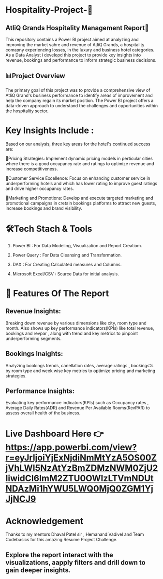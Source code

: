 # Hospitality-Project-🏨
## AtliQ Grands Hospitality Management Report📄
This repository contains a Power BI project aimed at analyzing and improving the market sahre and revenue of AtliQ Grands, a hospitality comapny experiencing losses, in the luxury and business hotel categories.  As a Data Analyst i developd this project to provide key insights into revenue, bookings and performance to inform strategic business decisions.

## 📊Project Overview 
The primary goal of this project was to provide a comprehensive view of AtliQ Grand's business performance to identify areas of improvement and help the company regain its market position. The Power BI project offers a data-driven approach to understand the challenges and opportunities within the hospitality sector.

# Key Insights Include : 
Based on our analysis, three key areas for the hotel's continued success are:

🔸Pricing Strategies: Implement dynamic pricing models in perticular cities where there is a good occupancy rate and ratings to optimize revenue and increase competitiveness.

🔸Customer Service Excellence: Focus on enhancing customer service in underperforming hotels and which has lower rating  to improve guest ratings and drive higher occupancy rates.

🔸Marketing and Promotions:  Develop and execute targeted marketing and promotional campaigns in cretain bookings platforms to attract new guests, increase bookings and brand visibility.

# 🛠️Tech Stach & Tools 
1. Power BI : For Data Modeling, Visualization and Report Creatiom.

2. Power Query : For Data Cleansing and Transformation.

3. DAX : For Creating Calculated measures and  Columns.

4. Microsoft Excel/CSV : Source Data for initial analysis.

# 🚀 Features Of The Report 
## Revenue Insights:
Breaking down revenue by various dimensions like city, room type and month. Also shows up key performance indicators(KPIs) like total revenue, bookings and revpar , along with trend and key metrics to pinpoint underperforming segments.
## Bookings Inaights:
Analyzing bookings trends, canellation rates, average ratings , bookings% by room type and week wise key metrics to optimize pricing and marketing strategies.
## Performance Insights:
Evaluating key performance indicators(KPIs) such as Occupancy rates , Average Daily Rates(ADR) and Revenue Per Available Rooms(RevPAR) to assess overall health of the business.


# Live Dashboard Here 👉 https://app.powerbi.com/view?r=eyJrIjoiYjExNjdiNmMtYzA5OS00ZjVhLWI5NzAtYzBmZDMzNWM0ZjU2IiwidCI6ImM2ZTU0OWIzLTVmNDUtNDAzMi1hYWU5LWQ0MjQ0ZGM1YjJjNCJ9
 
# Acknowledgement 
Thanks to my mentors Dhaval Patel sir , Hemanand Vadivel and Team Codebasics for this amazing Resume Project Challenge.

## Explore the report interact with the visualizations, aapply filters and drill down to gain deeper insights.
      
 



 
